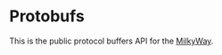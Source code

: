 # Protobufs

This is the public protocol buffers API for the [MilkyWay](https://github.com/milkyway-labs/milkyway).
